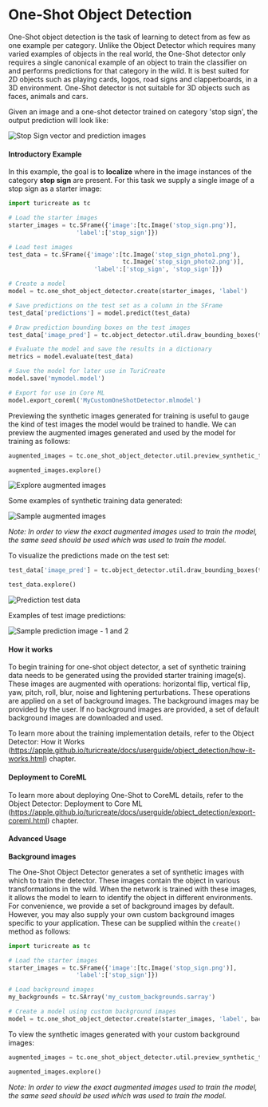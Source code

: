 # One-Shot Object Detection

One-Shot object detection is the task of learning to detect from as few as one example per category. Unlike the Object Detector which requires many varied examples of objects in the real world, the One-Shot detector only requires a single canonical example of an object to train the classifier on and performs predictions for that category in the wild. It is best suited for 2D objects such as playing cards, logos, road signs and clapperboards, in a 3D environment. One-Shot detector is not suitable for 3D objects such as faces, animals and cars. 

Given an image and a one-shot detector trained on category 'stop sign', the output prediction will look like:

![Stop Sign vector and prediction images](images/stop_sign_sample.png) 


#### Introductory Example

In this example, the goal is to **localize** where in the image instances of the category **stop sign** are present. For this task we supply a single image of a stop sign as a starter image:


```python
import turicreate as tc

# Load the starter images
starter_images = tc.SFrame({'image':[tc.Image('stop_sign.png')],
                   'label':['stop_sign']})

# Load test images
test_data = tc.SFrame({'image':[tc.Image('stop_sign_photo1.png'), 
                                tc.Image('stop_sign_photo2.png')],
                        'label':['stop_sign', 'stop_sign']})

# Create a model                                      
model = tc.one_shot_object_detector.create(starter_images, 'label')

# Save predictions on the test set as a column in the SFrame
test_data['predictions'] = model.predict(test_data)

# Draw prediction bounding boxes on the test images
test_data['image_pred'] = tc.object_detector.util.draw_bounding_boxes(test_data['image'], test_data['predictions']) 

# Evaluate the model and save the results in a dictionary
metrics = model.evaluate(test_data)

# Save the model for later use in TuriCreate
model.save('mymodel.model')

# Export for use in Core ML
model.export_coreml('MyCustomOneShotDetector.mlmodel')
```

Previewing the synthetic images generated for training is useful to gauge the kind of test images the model would be trained to handle. We can preview the augmented images generated and used by the model for training as follows:  


```python
augmented_images = tc.one_shot_object_detector.util.preview_synthetic_training_data(starter_images, 'label')

augmented_images.explore()
```

![Explore augmented images](images/augmented_images_explore.png)

Some examples of synthetic training data generated:

![Sample augmented images](images/augmented_images_collage.png)

*Note: In order to view the exact augmented images used to train the model, the same seed should be used which was used to train the model.*


To visualize the predictions made on the test set:


```python
test_data['image_pred'] = tc.object_detector.util.draw_bounding_boxes(test_data['image'], test_data['predictions'])

test_data.explore()
```

![Prediction test data](images/test_data_explore.png)

Examples of test image predictions:

![Sample prediction image - 1 and 2](images/sample_prediction_images_1_2.png)


#### How it works

To begin training for one-shot object detector, a set of synthetic training data needs to be generated using the provided starter training image(s). These images are augmented with operations: horizontal flip, vertical flip, yaw, pitch, roll, blur, noise and lightening perturbations. These operations are applied on a set of background images. The background images may be provided by the user. If no background images are provided, a set of default background images are downloaded and used.

To learn more about the training implementation details, refer to the Object Detector: How it Works (https://apple.github.io/turicreate/docs/userguide/object_detection/how-it-works.html) chapter.


#### Deployment to CoreML

To learn more about deploying One-Shot to CoreML details, refer to the Object Detector: Deployment to Core ML (https://apple.github.io/turicreate/docs/userguide/object_detection/export-coreml.html) chapter.


#### Advanced Usage

**Background images**

The One-Shot Object Detector generates a set of synthetic images with which to train the detector. These images contain the object in various transformations in the wild. When the network is trained with these images, it allows the model to learn to identify the object in different environments. For convenience, we provide a set of background images by default. However, you may also supply your own custom background images specific to your application. These can be supplied within the `create()` method as follows:    

```python
import turicreate as tc

# Load the starter images
starter_images = tc.SFrame({'image':[tc.Image('stop_sign.png')],
                   'label':['stop_sign']})

# Load background images
my_backgrounds = tc.SArray('my_custom_backgrounds.sarray')

# Create a model using custom background images                                    
model = tc.one_shot_object_detector.create(starter_images, 'label', backgrounds = my_backgrounds)
```

To view the synthetic images generated with your custom background images:

```python
augmented_images = tc.one_shot_object_detector.util.preview_synthetic_training_data(starter_images, 'label', my_backgrounds)

augmented_images.explore()
```

*Note: In order to view the exact augmented images used to train the model, the same seed should be used which was used to train the model.*
